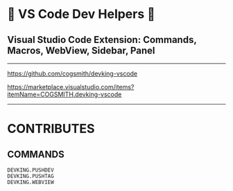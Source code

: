# 👑 VS Code Dev Helpers 👑
## Visual Studio Code Extension: Commands, Macros, WebView, Sidebar, Panel

---

https://github.com/cogsmith/devking-vscode

https://marketplace.visualstudio.com/items?itemName=COGSMITH.devking-vscode

---

# CONTRIBUTES

## COMMANDS
    DEVKING.PUSHDEV
    DEVKING.PUSHTAG
    DEVKING.WEBVIEW
